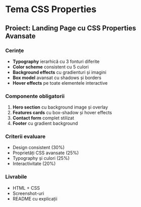 # Tema CSS Properties

## Proiect: Landing Page cu CSS Properties Avansate

### Cerințe

- **Typography** ierarhică cu 3 fonturi diferite
- **Color scheme** consistent cu 5 culori
- **Background effects** cu gradienturi și imagini
- **Box model** avansat cu shadows și borders
- **Hover effects** pe toate elementele interactive

### Componente obligatorii

1. **Hero section** cu background image și overlay
2. **Features cards** cu box-shadow și hover effects
3. **Contact form** complet stilizat
4. **Footer** cu gradient background

### Criterii evaluare

- Design consistent (30%)
- Proprietăți CSS avansate (25%)
- Typography și culori (25%)
- Interactivitate (20%)

### Livrabile

- HTML + CSS
- Screenshot-uri
- README cu explicații
